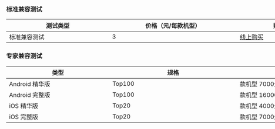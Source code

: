 ### 标准兼容测试
<table style="width:890px">
<thead>
<tr>
<th style="width:280px">测试类型</th>
<th style="width:350px">价格（元/每款机型）</th>
<th style="width:260px">购买方式</th>
</tr>
</thead>
<tbody><tr>
<td>标准兼容测试</td>
<td>3</td>
<td><a href="https://console.cloud.tencent.com/wetest">线上购买</a></td>
</tr>
</tbody></table>

### 专家兼容测试
<table  style="width:890px">
<thead>
<tr>
<th  style="width:280px">类型</th>
<th  style="width:350px">规格</th>
<th  style="width:260px">价格</th>
</tr>
</thead>
<tbody><tr>
<td>Android 精华版</td>
<td>Top100</td>
<td>款机型    7000元 / 次</td>
</tr>
<tr>
<td>Android 完整版</td>
<td>Top100</td>
<td>款机型    16000元 / 次</td>
</tr>
<tr>
<td>iOS 精华版</td>
<td>Top20</td>
<td>款机型    4000元 / 次</td>
</tr>
<tr>
<td>iOS 完整版</td>
<td>Top20</td>
<td>款机型    7000元 / 次</td>
</tr>
</tbody></table>
